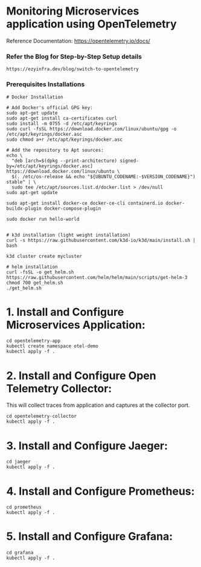 # Monitoring Microservices application using OpenTelemetry 
Reference Documentation: https://opentelemetry.io/docs/

### Refer the Blog for Step-by-Step Setup details
```
https://ezyinfra.dev/blog/switch-to-opentelemetry
```

### Prerequisites Installations
```
# Docker Installation

# Add Docker's official GPG key:
sudo apt-get update
sudo apt-get install ca-certificates curl
sudo install -m 0755 -d /etc/apt/keyrings
sudo curl -fsSL https://download.docker.com/linux/ubuntu/gpg -o /etc/apt/keyrings/docker.asc
sudo chmod a+r /etc/apt/keyrings/docker.asc

# Add the repository to Apt sources:
echo \
  "deb [arch=$(dpkg --print-architecture) signed-by=/etc/apt/keyrings/docker.asc] https://download.docker.com/linux/ubuntu \
  $(. /etc/os-release && echo "${UBUNTU_CODENAME:-$VERSION_CODENAME}") stable" | \
  sudo tee /etc/apt/sources.list.d/docker.list > /dev/null
sudo apt-get update

sudo apt-get install docker-ce docker-ce-cli containerd.io docker-buildx-plugin docker-compose-plugin

sudo docker run hello-world


# k3d installation (light weight installation)
curl -s https://raw.githubusercontent.com/k3d-io/k3d/main/install.sh | bash

k3d cluster create mycluster

# helm installation
curl -fsSL -o get_helm.sh https://raw.githubusercontent.com/helm/helm/main/scripts/get-helm-3
chmod 700 get_helm.sh
./get_helm.sh

```

# 1. Install and Configure Microservices Application:  

    cd opentelemetry-app
    kubectl create namespace otel-demo
    kubectl apply -f .

# 2. Install and Configure Open Telemetry Collector:  

This will collect traces from application and captures at the collector port.

    cd opentelemetry-collector
    kubectl apply -f .

# 3. Install and Configure Jaeger:  

    cd jaeger
    kubectl apply -f .

# 4. Install and Configure Prometheus:  

    cd prometheus
    kubectl apply -f .

# 5. Install and Configure Grafana:  

    cd grafana
    kubectl apply -f .

